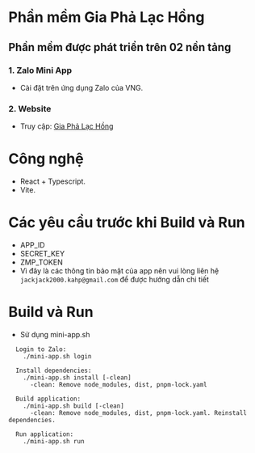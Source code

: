 # Phần mềm Gia Phả Lạc Hồng

## Phần mềm được phát triển trên 02 nền tảng
### 1. Zalo Mini App
  - Cài đặt trên ứng dụng Zalo của VNG.
### 2. Website
  - Truy cập: [Gia Phả Lạc Hồng](https://giapha.mobifone5.vn/)

# Công nghệ
- React + Typescript.
- Vite.

# Các yêu cầu trước khi Build và Run
- APP_ID
- SECRET_KEY
- ZMP_TOKEN
- Vì đây là các thông tin bảo mật của app nên vui lòng liên hệ ```jackjack2000.kahp@gmail.com``` để được hướng dẫn chi tiết

# Build và Run
- Sử dụng mini-app.sh
```
  Login to Zalo:
    ./mini-app.sh login

  Install dependencies:
    ./mini-app.sh install [-clean]
      -clean: Remove node_modules, dist, pnpm-lock.yaml

  Build application: 
    ./mini-app.sh build [-clean]
      -clean: Remove node_modules, dist, pnpm-lock.yaml. Reinstall dependencies.

  Run application:
    ./mini-app.sh run
```